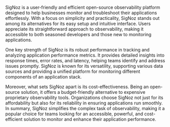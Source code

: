 SigNoz is a user-friendly and efficient open-source observability platform designed to help businesses monitor and troubleshoot their applications effortlessly. With a focus on simplicity and practicality, SigNoz stands out among its alternatives for its easy setup and intuitive interface. Users appreciate its straightforward approach to observability, making it accessible to both seasoned developers and those new to monitoring applications.

One key strength of SigNoz is its robust performance in tracking and analyzing application performance metrics. It provides detailed insights into response times, error rates, and latency, helping teams identify and address issues promptly. SigNoz is known for its versatility, supporting various data sources and providing a unified platform for monitoring different components of an application stack.

Moreover, what sets SigNoz apart is its cost-effectiveness. Being an open-source solution, it offers a budget-friendly alternative to expensive proprietary observability tools. Organizations choose SigNoz not just for its affordability but also for its reliability in ensuring applications run smoothly. In summary, SigNoz simplifies the complex task of observability, making it a popular choice for teams looking for an accessible, powerful, and cost-efficient solution to monitor and enhance their application performance.
